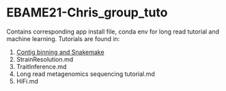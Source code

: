 # EBAME21-Chris_group_tuto
Contains corresponding app install file, conda env for long read tutorial and machine learning. 
Tutorials are found in:
1. [Contig binning and Snakemake](Binning.md)
2. StrainResolution.md
3. TraitInference.md
4. Long read metagenomics sequencing tutorial.md
5. HiFi.md
